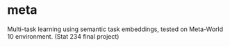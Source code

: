 # meta
Multi-task learning using semantic task embeddings, tested on Meta-World 10 environment.
(Stat 234 final project)
